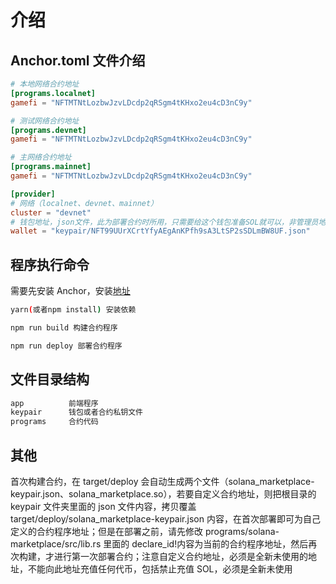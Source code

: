 # 介绍

## Anchor.toml 文件介绍

```toml
# 本地网络合约地址
[programs.localnet]
gamefi = "NFTMTNtLozbwJzvLDcdp2qRSgm4tKHxo2eu4cD3nC9y"

# 测试网络合约地址
[programs.devnet]
gamefi = "NFTMTNtLozbwJzvLDcdp2qRSgm4tKHxo2eu4cD3nC9y"

# 主网络合约地址
[programs.mainnet]
gamefi = "NFTMTNtLozbwJzvLDcdp2qRSgm4tKHxo2eu4cD3nC9y"

[provider]
# 网络（localnet、devnet、mainnet）
cluster = "devnet"
# 钱包地址，json文件，此为部署合约时所用，只需要给这个钱包准备SOL就可以，非管理员地址，非合约地址，只是为了付燃料费使用，所以需要保证此钱包地址有SOL，主网大概需要10个SOL才能部署合约
wallet = "keypair/NFT99UUrXCrtYfyAEgAnKPfh9sA3LtSP2sSDLmBW8UF.json"

```

## 程序执行命令

需要先安装 Anchor，安装[地址](https://www.anchor-lang.com/docs/installation)

```bash
yarn(或者npm install) 安装依赖

npm run build 构建合约程序

npm run deploy 部署合约程序
```

## 文件目录结构

```bash
app          前端程序
keypair      钱包或者合约私钥文件
programs     合约代码
```

## 其他

首次构建合约，在 target/deploy 会自动生成两个文件（solana_marketplace-keypair.json、solana_marketplace.so），若要自定义合约地址，则把根目录的 keypair 文件夹里面的 json 文件内容，拷贝覆盖 target/deploy/solana_marketplace-keypair.json 内容，在首次部署即可为自己定义的合约程序地址；但是在部署之前，请先修改 programs/solana-marketplace/src/lib.rs 里面的 declare_id!内容为当前的合约程序地址，然后再次构建，才进行第一次部署合约；注意自定义合约地址，必须是全新未使用的地址，不能向此地址充值任何代币，包括禁止充值 SOL，必须是全新未使用
